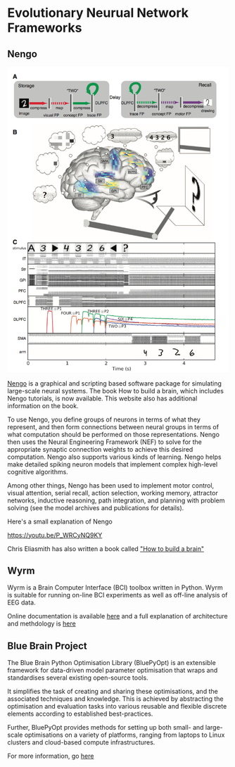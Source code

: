 # Evolutionary Neurual Network Frameworks


## Nengo

<img src="image/nengo.png">

[Nengo](https://www.nengo.ai) is a graphical and scripting based software package for simulating large-scale neural systems. The book How to build a brain, which includes Nengo tutorials, is now available. This website also has additional information on the book.

To use Nengo, you define groups of neurons in terms of what they represent, and then form connections between neural groups in terms of what computation should be performed on those representations. Nengo then uses the Neural Engineering Framework (NEF) to solve for the appropriate synaptic connection weights to achieve this desired computation. Nengo also supports various kinds of learning. Nengo helps make detailed spiking neuron models that implement complex high-level cognitive algorithms.

Among other things, Nengo has been used to implement motor control, visual attention, serial recall, action selection, working memory, attractor networks, inductive reasoning, path integration, and planning with problem solving (see the model archives and publications for details).

Here's a small explanation of Nengo

https://youtu.be/P_WRCyNQ9KY

Chris Eliasmith has also written a book called ["How to build a brain"](https://www.amazon.com/How-Build-Brain-Architecture-Architectures/dp/0190262125)


## Wyrm

Wyrm is a Brain Computer Interface (BCI) toolbox written in Python. Wyrm is suitable for running on-line BCI experiments as well as off-line analysis of EEG data.

Online documentation is available [here](http://bbci.github.io/wyrm/) and a full explanation of architecture and methdology is [here](https://www.ncbi.nlm.nih.gov/pmc/articles/PMC4626531/)

## Blue Brain Project

The Blue Brain Python Optimisation Library (BluePyOpt) is an extensible framework for data-driven model parameter optimisation that wraps and standardises several existing open-source tools.

It simplifies the task of creating and sharing these optimisations, and the associated techniques and knowledge. This is achieved by abstracting the optimisation and evaluation tasks into various reusable and flexible discrete elements according to established best-practices.

Further, BluePyOpt provides methods for setting up both small- and large-scale optimisations on a variety of platforms, ranging from laptops to Linux clusters and cloud-based compute infrastructures.

For more information, go [here](https://github.com/BlueBrain/BluePyOpt)


## 



